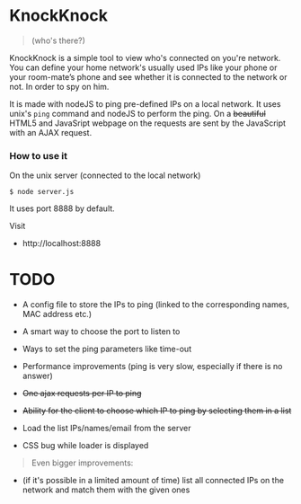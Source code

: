 # KnockKnock
> (who's there?)

KnockKnock is a simple tool to view who's connected on you're network.
You can define your home network's usually used IPs like your phone or your room-mate’s phone and see
whether it is connected to the network or not. In order to spy on him.

It is made with nodeJS to ping pre-defined IPs on a local network.
It uses unix's `ping` command and nodeJS to perform the ping.
On a ~~beautiful~~ HTML5 and JavaSript webpage on the requests are sent by the JavaScript with an AJAX request.

### How to use it
On the unix server (connected to the local network)

    $ node server.js

It uses port 8888 by default.

Visit 
+ http://localhost:8888

# TODO

* A config file to store the IPs to ping (linked to the corresponding names, MAC address etc.)
* A smart way to choose the port to listen to
* Ways to set the ping parameters like time-out
* Performance improvements (ping is very slow, especially if there is no answer)

* ~~One ajax requests per IP to ping~~
* ~~Ability for the client to choose which IP to ping by selecting them in a list~~
* Load the list IPs/names/email from the server
* CSS bug while loader is displayed

> Even bigger improvements:

* (if it's possible in a limited amount of time) list all connected IPs on the network and match them with the given ones

